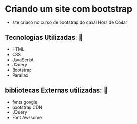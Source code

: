 # Criando um site com bootstrap 
- site criado no curso de bootstrap do canal Hora de Codar

## Tecnologias Utilizadas: :book:
- HTML
- CSS
- JavaScript
- JQuery
- Bootstrap
- Parallax

## bibliotecas Externas utilizadas: :book:
- fonts google
- bootstrap CDN
- JQuery
- Font Awesome